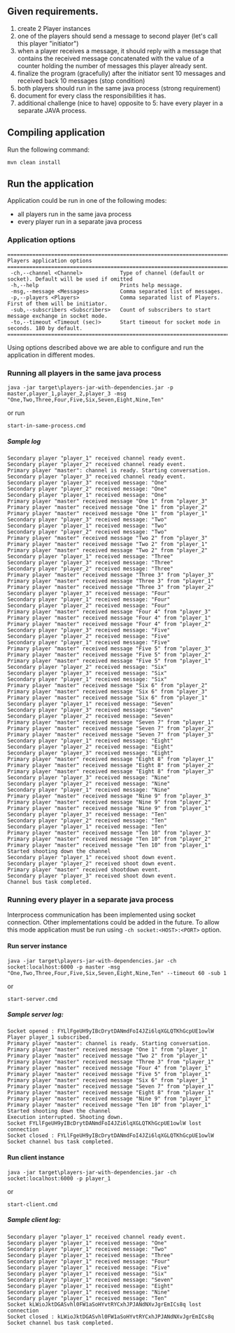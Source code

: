 ## Given requirements.

1. create 2 Player instances
2. one of the players should send a message to second player (let's call this player "initiator")
3. when a player receives a message, it should reply with a message that contains the received message concatenated with the value of a counter holding the number of messages this player already sent.
4. finalize the program (gracefully) after the initiator sent 10 messages and received back 10 messages (stop condition)
5. both players should run in the same java process (strong requirement)
6. document for every class the responsibilities it has.
7. additional challenge (nice to have) opposite to 5: have every player in a separate JAVA process.

## Compiling application
Run the following command:
```
mvn clean install
```

## Run the application

Application could be run in one of the following modes:
+ all players run in the same java process
+ every player run in a separate java process

### Application options
```
====================================================================================================
Players application options
====================================================================================================
 -ch,--channel <Channel>            Type of channel (default or socket). Default will be used if omitted
 -h,--help                          Prints help message.
 -msg,--message <Messages>          Comma separated list of messages.
 -p,--players <Players>             Comma separated list of Players. First of them will be initiator.
 -sub,--subscribers <Subscribers>   Count of subscribers to start message exchange in socket mode.
 -to,--timeout <Timeout (sec)>      Start timeout for socket mode in seconds. 180 by default.
====================================================================================================
```

Using options described above we are able to configure and run the application in different modes.
 
### Running all players in the same java process
```batch
java -jar target\players-jar-with-dependencies.jar -p master,player_1,player_2,player_3 -msg "One,Two,Three,Four,Five,Six,Seven,Eight,Nine,Ten"
```
or run
```batch
start-in-same-process.cmd
```
##### Sample log
```text
Secondary player "player_1" received channel ready event.
Secondary player "player_2" received channel ready event.
Primary player "master": channel is ready. Starting conversation.
Secondary player "player_3" received channel ready event.
Secondary player "player_3" received message: "One"
Secondary player "player_2" received message: "One"
Secondary player "player_1" received message: "One"
Primary player "master" received message "One 1" from "player_3"
Primary player "master" received message "One 1" from "player_2"
Primary player "master" received message "One 1" from "player_1"
Secondary player "player_3" received message: "Two"
Secondary player "player_1" received message: "Two"
Secondary player "player_2" received message: "Two"
Primary player "master" received message "Two 2" from "player_3"
Primary player "master" received message "Two 2" from "player_1"
Primary player "master" received message "Two 2" from "player_2"
Secondary player "player_1" received message: "Three"
Secondary player "player_3" received message: "Three"
Secondary player "player_2" received message: "Three"
Primary player "master" received message "Three 3" from "player_3"
Primary player "master" received message "Three 3" from "player_1"
Primary player "master" received message "Three 3" from "player_2"
Secondary player "player_3" received message: "Four"
Secondary player "player_1" received message: "Four"
Secondary player "player_2" received message: "Four"
Primary player "master" received message "Four 4" from "player_3"
Primary player "master" received message "Four 4" from "player_1"
Primary player "master" received message "Four 4" from "player_2"
Secondary player "player_3" received message: "Five"
Secondary player "player_2" received message: "Five"
Secondary player "player_1" received message: "Five"
Primary player "master" received message "Five 5" from "player_3"
Primary player "master" received message "Five 5" from "player_2"
Primary player "master" received message "Five 5" from "player_1"
Secondary player "player_2" received message: "Six"
Secondary player "player_3" received message: "Six"
Secondary player "player_1" received message: "Six"
Primary player "master" received message "Six 6" from "player_2"
Primary player "master" received message "Six 6" from "player_3"
Primary player "master" received message "Six 6" from "player_1"
Secondary player "player_1" received message: "Seven"
Secondary player "player_3" received message: "Seven"
Secondary player "player_2" received message: "Seven"
Primary player "master" received message "Seven 7" from "player_1"
Primary player "master" received message "Seven 7" from "player_2"
Primary player "master" received message "Seven 7" from "player_3"
Secondary player "player_1" received message: "Eight"
Secondary player "player_2" received message: "Eight"
Secondary player "player_3" received message: "Eight"
Primary player "master" received message "Eight 8" from "player_1"
Primary player "master" received message "Eight 8" from "player_2"
Primary player "master" received message "Eight 8" from "player_3"
Secondary player "player_3" received message: "Nine"
Secondary player "player_2" received message: "Nine"
Secondary player "player_1" received message: "Nine"
Primary player "master" received message "Nine 9" from "player_3"
Primary player "master" received message "Nine 9" from "player_2"
Primary player "master" received message "Nine 9" from "player_1"
Secondary player "player_3" received message: "Ten"
Secondary player "player_2" received message: "Ten"
Secondary player "player_1" received message: "Ten"
Primary player "master" received message "Ten 10" from "player_3"
Primary player "master" received message "Ten 10" from "player_2"
Primary player "master" received message "Ten 10" from "player_1"
Started shooting down the channel
Secondary player "player_1" received shoot down event.
Secondary player "player_2" received shoot down event.
Primary player "master" received shootdown event.
Secondary player "player_3" received shoot down event.
Channel bus task completed.
```
 
### Running every player in a separate java process

Interprocess communication has been implemented using socket connection.
Other implementations could be added in the future.
To allow this mode application must be run using `-ch socket:<HOST>:<PORT>` option. 

#### Run server instance
```batch
java -jar target\players-jar-with-dependencies.jar -ch socket:localhost:6000 -p master -msg "One,Two,Three,Four,Five,Six,Seven,Eight,Nine,Ten" --timeout 60 -sub 1
```
or 
```batch
start-server.cmd
```

##### Sample server log:
```text
Socket opened : FYLlFgeUH9yIBcDrytDANmdFoI4JZi6lqXGLQTKhGcpUE1owlW
Player player_1 subscribed.
Primary player "master": channel is ready. Starting conversation.
Primary player "master" received message "One 1" from "player_1"
Primary player "master" received message "Two 2" from "player_1"
Primary player "master" received message "Three 3" from "player_1"
Primary player "master" received message "Four 4" from "player_1"
Primary player "master" received message "Five 5" from "player_1"
Primary player "master" received message "Six 6" from "player_1"
Primary player "master" received message "Seven 7" from "player_1"
Primary player "master" received message "Eight 8" from "player_1"
Primary player "master" received message "Nine 9" from "player_1"
Primary player "master" received message "Ten 10" from "player_1"
Started shooting down the channel
Execution interrupted. Shooting down.
Socket FYLlFgeUH9yIBcDrytDANmdFoI4JZi6lqXGLQTKhGcpUE1owlW lost connection
Socket closed : FYLlFgeUH9yIBcDrytDANmdFoI4JZi6lqXGLQTKhGcpUE1owlW
Socket channel bus task completed.
```

#### Run client instance
```batch
java -jar target\players-jar-with-dependencies.jar -ch socket:localhost:6000 -p player_1
```
or 
```batch
start-client.cmd
```

##### Sample client log:
```text
Secondary player "player_1" received channel ready event.
Secondary player "player_1" received message: "One"
Secondary player "player_1" received message: "Two"
Secondary player "player_1" received message: "Three"
Secondary player "player_1" received message: "Four"
Secondary player "player_1" received message: "Five"
Secondary player "player_1" received message: "Six"
Secondary player "player_1" received message: "Seven"
Secondary player "player_1" received message: "Eight"
Secondary player "player_1" received message: "Nine"
Secondary player "player_1" received message: "Ten"
Socket kLWioJktDGASvhl0FW1aSoHYvtRYCxhJPJANdNXvJgrEmICs8q lost connection
Socket closed : kLWioJktDGASvhl0FW1aSoHYvtRYCxhJPJANdNXvJgrEmICs8q
Socket channel bus task completed.
```
